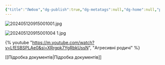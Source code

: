 ```yaml
---
{"title":"Любов","dg-publish":true,"dg-metatags":null,"dg-home":null,"permalink":"/lyubov/","dgPassFrontmatter":true,"noteIcon":""}
---
```


![202405120915001001.jpg](/img/user/202405120915001001.jpg)

![202405120915001004 1.jpg](/img/user/202405120915001004%201.jpg)

{% youtube "https://m.youtube.com/watch?v=LfESBSPLAe0&si=XRrgpk7YgRbkUssN", "Агресивні родичі" %}

[[Підробка документів\|Підробка документів]]